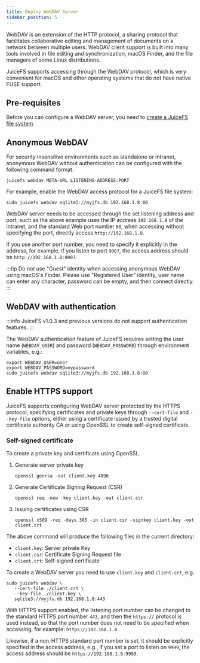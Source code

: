 ```yaml
---
title: Deploy WebDAV Server
sidebar_position: 5
---
```


WebDAV is an extension of the HTTP protocol, a sharing protocol that facilitates collaborative editing and management of documents on a network between multiple users. WebDAV client support is built into many tools involved in file editing and synchronization, macOS Finder, and the file managers of some Linux distributions.

JuiceFS supports accessing through the WebDAV protocol, which is very convenient for macOS and other operating systems that do not have native FUSE support.

## Pre-requisites

Before you can configure a WebDAV server, you need to [create a JuiceFS file system](../getting-started/standalone.md#juicefs-format).

## Anonymous WebDAV

For security insensitive environments such as standalone or intranet, anonymous WebDAV without authentication can be configured with the following command format.

```shell
juicefs webdav META-URL LISTENING-ADDRESS:PORT
```

For example, enable the WebDAV access protocol for a JuiceFS file system:

```shell
sudo juicefs webdav sqlite3://myjfs.db 192.168.1.8:80
```

WebDAV server needs to be accessed through the set listening address and port, such as the above example uses the IP address `192.168.1.8` of the intranet, and the standard Web port number `80`, when accessing without specifying the port, directly access `http://192.168.1.8`.

If you use another port number, you need to specify it explicitly in the address, for example, if you listen to port `9007`, the access address should be `http://192.168.1.8:9007`.

:::tip
Do not use "Guest" identity when accessing anonymous WebDAV using macOS's Finder. Please use "Registered User" identity, user name can enter any character, password can be empty, and then connect directly.
:::

## WebDAV with authentication

:::info
JuiceFS v1.0.3 and previous versions do not support authentication features.
:::

The WebDAV authentication feature of JuiceFS requires setting the user name (`WEBDAV_USER`) and password (`WEBDAV_PASSWORD`) through environment variables, e.g.:

```shell
export WEBDAV_USER=user
export WEBDAV_PASSWORD=mypassword
sudo juicefs webdav sqlite3://myjfs.db 192.168.1.8:80
```

## Enable HTTPS support

JuiceFS supports configuring WebDAV server protected by the HTTPS protocol, specifying certificates and private keys through `--cert-file` and `--key-file` options, either using a certificate issued by a trusted digital certificate authority CA or using OpenSSL to create self-signed certificate.

### Self-signed certificate

To create a private key and certificate using OpenSSL.

1. Generate server private key

   ```shell
   openssl genrsa -out client.key 4096
   ```

2. Generate Certificate Signing Request (CSR)

   ```shell
   openssl req -new -key client.key -out client.csr
   ```

3. Issuing certificates using CSR

   ```shell
   openssl x509 -req -days 365 -in client.csr -signkey client.key -out client.crt
   ```

The above command will produce the following files in the current directory:

- `client.key`: Server private Key
- `client.csr`: Certificate Signing Request file
- `client.crt`: Self-signed certificate

To create a WebDAV server you need to use `client.key` and `client.crt`, e.g.

```shell
sudo juicefs webdav \
   --cert-file ./client.crt \
   --key-file ./client.key \
   sqlite3://myjfs.db 192.168.1.8:443
```

With HTTPS support enabled, the listening port number can be changed to the standard HTTPS port number `443`, and then the `https://` protocol is used instead, so that the port number does not need to be specified when accessing, for example: `https://192.168.1.8`.

Likewise, if a non-HTTPS standard port number is set, it should be explicitly specified in the access address, e.g., if you set a port to listen on `9999`, the access address should be `https://192.168.1.8:9999`.

